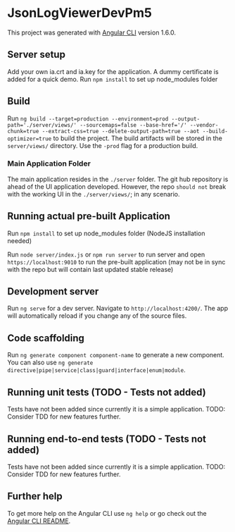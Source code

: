 # JsonLogViewerDevPm5

This project was generated with [Angular CLI](https://github.com/angular/angular-cli) version 1.6.0.

## Server setup

Add your own ia.crt and ia.key for the application. A dummy certificate is added for a quick demo.
Run `npm install` to set up node_modules folder

## Build

Run `ng build --target=production --environment=prod --output-path='./server/views/' --sourcemaps=false --base-href='/' --vendor-chunk=true --extract-css=true --delete-output-path=true --aot --build-optimizer=true` to build the project. The build artifacts will be stored in the `server/views/` directory. Use the `-prod` flag for a production build.

### Main Application Folder

The main application resides in the `./server` folder. The git hub repository is ahead of the UI application developed. However, the repo `should not` break with the working UI in the `./server/views/`; in any scenario. 

## Running actual pre-built Application

Run `npm install` to set up node_modules folder (NodeJS installation needed)

Run `node server/index.js` or `npm run server` to run server and open `https://localhost:9010` to run the pre-built application (may not be in sync with the repo but will contain last updated stable release)

## Development server

Run `ng serve` for a dev server. Navigate to `http://localhost:4200/`. The app will automatically reload if you change any of the source files.

## Code scaffolding

Run `ng generate component component-name` to generate a new component. You can also use `ng generate directive|pipe|service|class|guard|interface|enum|module`.

## Running unit tests (TODO - Tests not added)

Tests have not been added since currently it is a simple application. TODO: Consider TDD for new features further.

## Running end-to-end tests (TODO - Tests not added)

Tests have not been added since currently it is a simple application. TODO: Consider TDD for new features further.

## Further help

To get more help on the Angular CLI use `ng help` or go check out the [Angular CLI README](https://github.com/angular/angular-cli/blob/master/README.md).
